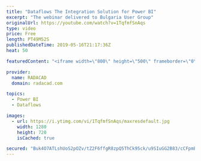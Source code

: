 ```yaml
---
title: "Dataflows The Integration Solution for Power BI"
excerpt: "The webinar delivered to Bulgaria User Group"
originalUrl: https://youtube.com/watch?v=1TqfmfSnAqs
type: video
price: Free
length: PT49M52S
publishedDateTime: 2019-05-16T21:17:36Z
heat: 50

featuredContent: "<iframe width=\"800\" height=\"500\" frameborder=\"0\" src=\"https://www.youtube.com/embed/1TqfmfSnAqs\" allow=\"accelerometer; autoplay; encrypted-media; gyroscope; picture-in-picture\" allowfullscreen></iframe>"

provider:
  name: RADACAD
  domain: radacad.com

topics:
  - Power BI
  - Dataflows

images:
  - url: https://i.ytimg.com/vi/1TqfmfSnAqs/maxresdefault.jpg
    width: 1280
    height: 720
    isCached: true

secured: "Buk4O7ATLshUoS2pOZv/tZ2F6ffgR8zpQ5ThCk95ck/u9SIuGG2B83/cCFpmBm7O3WbAJ+Zrn7QFr+g8PaS+HPgprI9UrZ5Oi5+aOng5kJSkuQgcxw9wMF44m6+aADczJm/+Tciw4yjZ3v28Dr3yHtoN7rbgkaamFybHxmlcb46S987N1DicRcF0OG9hZha5vdLCANYTnIMQOZx5eDnygU/btX/4QgOISDQ2JVLq7vAWq3N90ANSA4IShsBMKYLZNdxe/V1/mFlvXlINyluuXVPxHOCUBWRkj5cmK+K7Pbla74/bITMTR19yRMsJ0mSc64o9Y5tHvWjXJq7kAbIinmOhK6H/19jTn8kEe1Ak6/1BdkYoPmwBM99aN0zs3fb89WJXkf2bcUSe8bx4vygIVy9/FqnO/tuIXn+X5phgEkc=;WikmHv3i2QfS2gnt2rb06w=="
---
```


